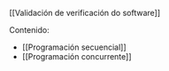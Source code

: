 [[Validación de verificación do software]]

Contenido:
+ [[Programación secuencial]]
+ [[Programación concurrente]]

